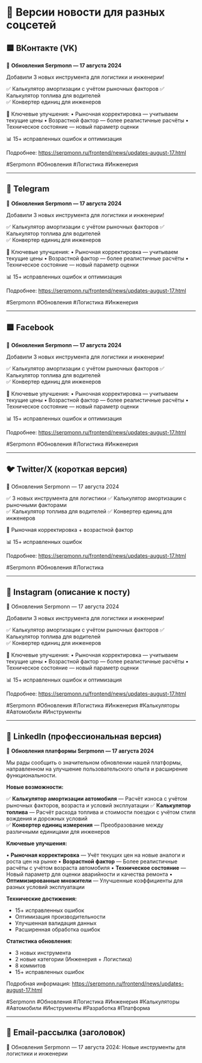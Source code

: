 # 📱 Версии новости для разных соцсетей

## 🟦 ВКонтакте (VK)

🚀 **Обновления Serpmonn — 17 августа 2024**

Добавили 3 новых инструмента для логистики и инженерии! 

✅ Калькулятор амортизации с учётом рыночных факторов
✅ Калькулятор топлива для водителей  
✅ Конвертер единиц для инженеров

🔧 Ключевые улучшения:
• Рыночная корректировка — учитываем текущие цены
• Возрастной фактор — более реалистичные расчёты
• Техническое состояние — новый параметр оценки

📊 15+ исправленных ошибок и оптимизация

Подробнее: https://serpmonn.ru/frontend/news/updates-august-17.html

#Serpmonn #Обновления #Логистика #Инженерия

---

## 📱 Telegram

🚀 **Обновления Serpmonn — 17 августа 2024**

Добавили 3 новых инструмента для логистики и инженерии! 

✅ Калькулятор амортизации с учётом рыночных факторов
✅ Калькулятор топлива для водителей  
✅ Конвертер единиц для инженеров

🔧 Ключевые улучшения:
• Рыночная корректировка — учитываем текущие цены
• Возрастной фактор — более реалистичные расчёты
• Техническое состояние — новый параметр оценки

📊 15+ исправленных ошибок и оптимизация

Подробнее: https://serpmonn.ru/frontend/news/updates-august-17.html

#Serpmonn #Обновления #Логистика #Инженерия

---

## 🟦 Facebook

🚀 **Обновления Serpmonn — 17 августа 2024**

Добавили 3 новых инструмента для логистики и инженерии! 

✅ Калькулятор амортизации с учётом рыночных факторов
✅ Калькулятор топлива для водителей  
✅ Конвертер единиц для инженеров

🔧 Ключевые улучшения:
• Рыночная корректировка — учитываем текущие цены
• Возрастной фактор — более реалистичные расчёты
• Техническое состояние — новый параметр оценки

📊 15+ исправленных ошибок и оптимизация

Подробнее: https://serpmonn.ru/frontend/news/updates-august-17.html

#Serpmonn #Обновления #Логистика #Инженерия

---

## 🐦 Twitter/X (короткая версия)

🚀 Обновления Serpmonn — 17 августа 2024

✅ 3 новых инструмента для логистики
✅ Калькулятор амортизации с рыночными факторами  
✅ Калькулятор топлива для водителей
✅ Конвертер единиц для инженеров

🔧 Рыночная корректировка + возрастной фактор

📊 15+ исправленных ошибок

Подробнее: https://serpmonn.ru/frontend/news/updates-august-17.html

#Serpmonn #Обновления #Логистика

---

## 📸 Instagram (описание к посту)

🚀 Обновления Serpmonn — 17 августа 2024

Добавили 3 новых инструмента для логистики и инженерии! 

✅ Калькулятор амортизации с учётом рыночных факторов
✅ Калькулятор топлива для водителей  
✅ Конвертер единиц для инженеров

🔧 Ключевые улучшения:
• Рыночная корректировка — учитываем текущие цены
• Возрастной фактор — более реалистичные расчёты
• Техническое состояние — новый параметр оценки

📊 15+ исправленных ошибок и оптимизация

Подробнее: https://serpmonn.ru/frontend/news/updates-august-17.html

#Serpmonn #Обновления #Логистика #Инженерия #Калькуляторы #Автомобили #Инструменты

---

## 💼 LinkedIn (профессиональная версия)

🚀 **Обновления платформы Serpmonn — 17 августа 2024**

Мы рады сообщить о значительном обновлении нашей платформы, направленном на улучшение пользовательского опыта и расширение функциональности.

**Новые возможности:**

✅ **Калькулятор амортизации автомобиля** — Расчёт износа с учётом рыночных факторов, возраста и условий эксплуатации
✅ **Калькулятор топлива** — Расчёт расхода топлива и стоимости поездки с учётом стиля вождения и дорожных условий  
✅ **Конвертер единиц измерения** — Преобразование между различными единицами для инженеров

**Ключевые улучшения:**

• **Рыночная корректировка** — Учёт текущих цен на новые аналоги и роста цен на рынке
• **Возрастной фактор** — Более реалистичные расчёты с учётом возраста автомобиля
• **Техническое состояние** — Новый параметр для оценки аварийности и качества ремонта
• **Оптимизированные множители** — Улучшенные коэффициенты для разных условий эксплуатации

**Технические достижения:**
- 15+ исправленных ошибок
- Оптимизация производительности
- Улучшенная валидация данных
- Расширенная обработка ошибок

**Статистика обновления:**
- 3 новых инструмента
- 2 новые категории (Инженерия + Логистика)
- 8 коммитов
- 15+ исправленных ошибок

Подробная информация: https://serpmonn.ru/frontend/news/updates-august-17.html

#Serpmonn #Обновления #Логистика #Инженерия #Калькуляторы #Автомобили #Инструменты #Разработка #Платформа

---

## 📧 Email-рассылка (заголовок)

🚀 Обновления Serpmonn — 17 августа 2024: Новые инструменты для логистики и инженерии